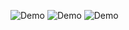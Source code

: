![Demo](https://i.imgur.com/4RLGx8i.png)
![Demo](https://i.imgur.com/1lfwutM.png)
![Demo](https://i.imgur.com/VgcVU2s.png)
